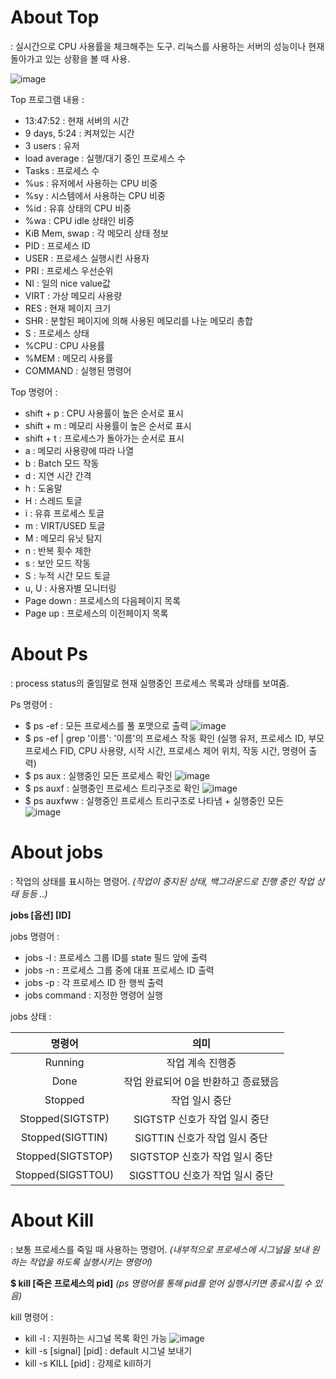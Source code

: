 <!-- Heading ---->
# About Top
: 실시간으로 CPU 사용률을 체크해주는 도구. 리눅스를 사용하는 서버의 성능이나 현재 돌아가고 있는 상황을 볼 때 사용.

![image](https://github.com/janmangdong/hello/assets/133829891/4c7d6136-bb7b-4ca3-941a-ad6678d0ba27)

Top 프로그램 내용 : 
* 13:47:52 : 현재 서버의 시간
* 9 days, 5:24 : 켜져있는 시간
* 3 users : 유저
* load average : 실행/대기 중인 프로세스 수
* Tasks : 프로세스 수
* %us : 유저에서 사용하는 CPU 비중
* %sy : 시스템에서 사용하는 CPU 비중
* %id : 유휴 상태의 CPU 비중
* %wa : CPU idle 상태인 비중
* KiB Mem, swap :  각 메모리 상태 정보
* PID : 프로세스 ID
* USER : 프로세스 실행시킨 사용자
* PRI : 프로세스 우선순위
* NI : 일의 nice value값
* VIRT : 가상 메모리 사용량
* RES : 현재 페이지 크기
* SHR : 분할된 페이지에 의해 사용된 메모리를 나눈 메모리 총합
* S : 프로세스 상태
* %CPU : CPU 사용률
* %MEM : 메모리 사용률
* COMMAND : 실행된 명령어


Top 명령어 :
* shift + p : CPU 사용률이 높은 순서로 표시
* shift + m : 메모리 사용률이 높은 순서로 표시
* shift + t : 프로세스가 돌아가는 순서로 표시
* a : 메모리 사용량에 따라 나열
* b : Batch 모드 작동
* d : 지연 시간 간격
* h : 도움말
* H : 스레드 토글
* i : 유휴 프로세스 토글
* m : VIRT/USED 토글
* M : 메모리 유닛 탐지
* n : 반복 횟수 제한
* s : 보안 모드 작동
* S : 누적 시간 모드 토글
* u, U : 사용자별 모니터링
* Page down : 프로세스의 다음페이지 목록
* Page up : 프로세스의 이전페이지 목록

# About Ps
: process status의 줄임말로 현재 실행중인 프로세스 목록과 상태를 보여줌.


Ps 명령어 :
* $ ps -ef : 모든 프로세스를 풀 포맷으로 출력
![image](https://github.com/janmangdong/hello/assets/133829891/dc288d64-d3f3-4df8-9b51-edbb8fc38f9f)
* $ ps -ef | grep '이름': '이름'의 프로세스 작동 확인 (실행 유저, 프로세스 ID, 부모 프로세스 FID, CPU 사용량, 시작 시간, 프로세스 제어 위치, 작동 시간, 명령어 출력)
* $ ps aux : 실행중인 모든 프로세스 확인
![image](https://github.com/janmangdong/hello/assets/133829891/c2791d87-62e1-4adb-af92-40df55b6f496)
*  $ ps auxf : 실행중인 프로세스 트리구조로 확인
![image](https://github.com/janmangdong/hello/assets/133829891/f67e0a73-5543-4537-877b-6471732d5b5d)
*  $ ps auxfww : 실행중인 프로세스 트리구조로 나타냄 + 실행중인 모든  
![image](https://github.com/janmangdong/hello/assets/133829891/0169f323-ce69-4dfb-9877-74eaf50a3871)

# About jobs
: 작업의 상태를 표시하는 명령어. *(작업이 중지된 상태, 백그라운드로 진행 중인 작업 상태 등등 ..)*

**jobs [옵션] [ID]**

jobs 명령어 :
* jobs -l : 프로세스 그룹 ID를 state 필드 앞에 출력
* jobs -n : 프로세스 그룹 중에 대표 프로세스 ID 출력
* jobs -p : 각 프로세스 ID 한 행씩 출력
* jobs command : 지정한 명령어 실행

jobs 상태 :

<!-- Table -->
|명령어|의미|
|:--:|:--:|
|Running|작업 계속 진행중|
|Done|작업 완료되어 0을 반환하고 종료됐음|
|Stopped|작업 일시 중단|
|Stopped(SIGTSTP)|SIGTSTP 신호가 작업 일시 중단|
|Stopped(SIGTTIN)|SIGTTIN 신호가 작업 일시 중단|
|Stopped(SIGTSTOP)|SIGTSTOP 신호가 작업 일시 중단|
|Stopped(SIGSTTOU)|SIGSTTOU 신호가 작업 일시 중단|

# About Kill
: 보통 프로세스를 죽일 때 사용하는 명령어. *(내부적으로 프로세스에 시그널을 보내 원하는 작업을 하도록 실행시키는 명령어)*

**$ kill [죽은 프로세스의 pid]** *(ps 명령어를 통해 pid를 얻어 실행시키면 종료시킬 수 있음)*

kill 명령어 :
* kill -l : 지원하는 시그널 목록 확인 가능
![image](https://github.com/janmangdong/hello/assets/133829891/88d2ad55-a7b9-4378-b7ec-bed243297a76)
* kill -s [signal] [pid] : default 시그널 보내기
* kill -s KILL [pid] : 강제로 kill하기
